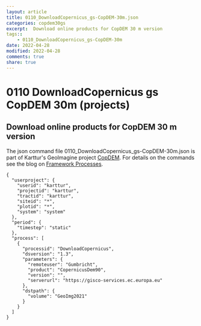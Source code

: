 ```yaml
---
layout: article
title: 0110_DownloadCopernicus_gs-CopDEM-30m.json
categories: copdem30gs
excerpt:  Download online products for CopDEM 30 m version
tags:: 
    - 0110_DownloadCopernicus_gs-CopDEM-30m
date: 2022-04-28
modified: 2022-04-28
comments: true
share: true
---
```


# 0110 DownloadCopernicus gs CopDEM 30m (projects)

##  Download online products for CopDEM 30 m version

The json command file <span class='file'>0110_DownloadCopernicus_gs-CopDEM-30m.json</span> is part of Karttur's GeoImagine project [<span class='project'>CopDEM</span>](https://karttur.github.io/geoimagine03-proj-copdem/index.html). For details on the commands see the blog on [Framework Processes](https://karttur.github.io/geoimagine03-docs-procpack/).

```
{
  "userproject": {
    "userid": "karttur",
    "projectid": "karttur",
    "tractid": "karttur",
    "siteid": "*",
    "plotid": "*",
    "system": "system"
  },
  "period": {
    "timestep": "static"
  },
  "process": [
    {
      "processid": "DownloadCopernicus",
      "dsversion": "1.3",
      "parameters": {
        "remoteuser": "Gumbricht",
        "product": "CopernicusDem90",
        "version": "",
        "serverurl": "https://gisco-services.ec.europa.eu"
      },
      "dstpath": {
        "volume": "GeoImg2021"
      }
    }
  ]
}
```
